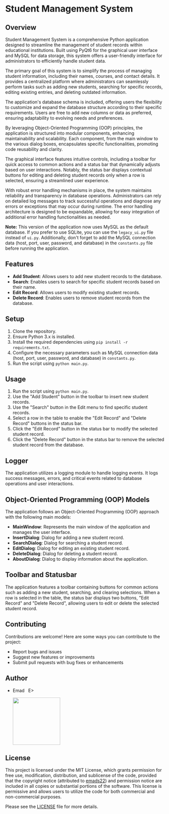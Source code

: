 # Student Management System

## Overview
Student Management System is a comprehensive Python application designed to streamline the management of student records within educational institutions. Built using PyQt6 for the graphical user interface and MySQL for data storage, this system offers a user-friendly interface for administrators to efficiently handle student data.

The primary goal of this system is to simplify the process of managing student information, including their names, courses, and contact details. It provides a centralized platform where administrators can seamlessly perform tasks such as adding new students, searching for specific records, editing existing entries, and deleting outdated information.

The application's database schema is included, offering users the flexibility to customize and expand the database structure according to their specific requirements. Users are free to add new columns or data as preferred, ensuring adaptability to evolving needs and preferences.

By leveraging Object-Oriented Programming (OOP) principles, the application is structured into modular components, enhancing maintainability and scalability. Each component, from the main window to the various dialog boxes, encapsulates specific functionalities, promoting code reusability and clarity.

The graphical interface features intuitive controls, including a toolbar for quick access to common actions and a status bar that dynamically adjusts based on user interactions. Notably, the status bar displays contextual buttons for editing and deleting student records only when a row is selected, ensuring a streamlined user experience.

With robust error handling mechanisms in place, the system maintains reliability and transparency in database operations. Administrators can rely on detailed log messages to track successful operations and diagnose any errors or exceptions that may occur during runtime. The error handling architecture is designed to be expandable, allowing for easy integration of additional error handling functionalities as needed.

**Note:** This version of the application now uses MySQL as the default database. If you prefer to use SQLite, you can use the `legacy_ui.py` file instead of `ui.py`. Additionally, don't forget to add the MySQL connection data (host, port, user, password, and database) in the `constants.py` file before running the application.

## Features
- **Add Student**: Allows users to add new student records to the database.
- **Search**: Enables users to search for specific student records based on their name.
- **Edit Record**: Allows users to modify existing student records.
- **Delete Record**: Enables users to remove student records from the database.

## Setup
1. Clone the repository.
2. Ensure Python 3.x is installed.
3. Install the required dependencies using `pip install -r requirements.txt`.
4. Configure the necessary parameters such as MySQL connection data (host, port, user, password, and database) in `constants.py`.
5. Run the script using `python main.py`.

## Usage
1. Run the script using `python main.py`.
2. Use the "Add Student" button in the toolbar to insert new student records.
3. Use the "Search" button in the Edit menu to find specific student records.
4. Select a row in the table to enable the "Edit Record" and "Delete Record" buttons in the status bar.
5. Click the "Edit Record" button in the status bar to modify the selected student record.
6. Click the "Delete Record" button in the status bar to remove the selected student record from the database.

## Logger
The application utilizes a logging module to handle logging events. It logs success messages, errors, and critical events related to database operations and user interactions.

## Object-Oriented Programming (OOP) Models
The application follows an Object-Oriented Programming (OOP) approach with the following main models:
- **MainWindow**: Represents the main window of the application and manages the user interface.
- **InsertDialog**: Dialog for adding a new student record.
- **SearchDialog**: Dialog for searching a student record.
- **EditDialog**: Dialog for editing an existing student record.
- **DeleteDialog**: Dialog for deleting a student record.
- **AboutDialog**: Dialog to display information about the application.

## Toolbar and Statusbar
The application features a toolbar containing buttons for common actions such as adding a new student, searching, and clearing selections. When a row is selected in the table, the status bar displays two buttons, "Edit Record" and "Delete Record", allowing users to edit or delete the selected student record.

## Contributing
Contributions are welcome! Here are some ways you can contribute to the project:
- Report bugs and issues
- Suggest new features or improvements
- Submit pull requests with bug fixes or enhancements

## Author
- Emad &nbsp; E>
  
  [<img src="https://img.shields.io/badge/GitHub-Profile-blue?logo=github" width="150">](https://github.com/emads22)

## License
This project is licensed under the MIT License, which grants permission for free use, modification, distribution, and sublicense of the code, provided that the copyright notice (attributed to [emads22](https://github.com/emads22)) and permission notice are included in all copies or substantial portions of the software. This license is permissive and allows users to utilize the code for both commercial and non-commercial purposes.

Please see the [LICENSE](LICENSE) file for more details.

